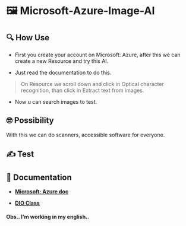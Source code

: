 # 🖼️ Microsoft-Azure-Image-AI

## 🔍 How Use
- First you create your account on Microsoft: Azure, after this we can create a new Resource and try this AI.

- Just read the documentation to do this.

> On Resource we scroll down and click in Optical character recognition, than click in Extract text from images.

- Now u can search images to test. 

## 🤓 Possibility
With this we can do scanners, accessible software for everyone.

## ✍️ Test


## 📖 Documentation

- [**Microsoft: Azure doc**](https://learn.microsoft.com/en-us/azure/ai-services/computer-vision/concept-ocr)

- [**DIO Class**](https://web.dio.me/lab/trabalhando-com-machine-learning-na-pratica-no-azure-ml/learning/88f82571-5450-40a9-9f4d-253416f2530e)

#### Obs.. I'm working in my english..